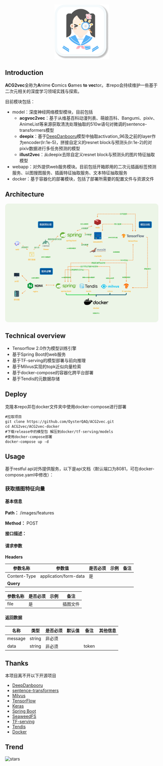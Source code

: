 <p align="center">
<img src="https://raw.githubusercontent.com/OysterQAQ/Blog-Image/master/icon180.png" width = "180" alt="pixivic_icon"/>
</p>

## Introduction

**ACG2vec**全称为**A**nime **C**omics **G**ames **to** **vec**tor。本repo会持续维护一些基于二次元相关的深度学习领域实践与探索。

目前模块包括：

* model：深度神经网络模型模块，目前包括
  * **acgvoc2vec**：基于从维基百科动漫列表、萌娘百科、Bangumi、pixiv、AnimeList等来源获取清洗处理抽取的510w语句对微调的sentence-transformers模型
  * **deepix**：基于[DeepDanbooru](https://github.com/KichangKim/DeepDanbooru)模型中抽取activation_96及之前的layer作为encoder(lr:1e-5)，拼接自定义的resnet block与预测头(lr:1e-2)的对pixiv数据进行多任务预测的模型
  * **illust2vec**：从deepix去除自定义resnet block与预测头的图片特征抽取模型
* webapp：对外提供web服务模块。目前包括开箱即用的二次元插画标签预测服务、以图搜图服务、插画特征抽取服务、文本特征抽取服务
* docker：基于容器化的部署模块，包括了部署所需要的配置文件与资源文件

## Architecture

<img src="https://raw.githubusercontent.com/OysterQAQ/Blog-Image/master/arch.png" alt="image-20220827172516288" style="border-radius:10px" />

## Technical overview

* Tensorflow 2.0作为模型训练引擎
* 基于Spring Boot的web服务
* 基于TF-serving的模型部署与前向推理
* 基于Milvus实现的topk近似向量检索
* 基于docker-compose的容器化跨平台部署
* 基于Tendis的元数据存储

## Deploy

克隆本repo并在docker文件夹中使用docker-compose进行部署

```shell
#拉取项目
git clone https://github.com/OysterQAQ/ACG2vec.git
cd ACG2vec/ACG2vec-docker
#下载release中的模型包 解压到docker/tf-serving/models
#使用docker-compose部署
docker-compose up -d
```

## Usage

基于restful api对外提供服务，以下是api文档（默认端口为8081，可在docker-compose.yaml中修改）：

### 获取插图特征向量
#### 基本信息

**Path：** /images/features

**Method：** POST

**接口描述：**


#### 请求参数
**Headers**

| 参数名称     | 参数值                | 是否必须 | 示例 | 备注 |
| ------------ | --------------------- | -------- | ---- | ---- |
| Content-Type | application/form-data | 是       |      |      |
| **Query**    |                       |          |      |      |

| 参数名称 | 是否必须 | 示例 | 备注     |
| -------- | -------- | ---- | -------- |
| file     | 是       |      | 插图文件 |

#### 返回数据

<table>
  <thead class="ant-table-thead">
    <tr>
      <th key=name>名称</th><th key=type>类型</th><th key=required>是否必须</th><th key=default>默认值</th><th key=desc>备注</th><th key=sub>其他信息</th>
    </tr>
  </thead><tbody className="ant-table-tbody"><tr key=0-0><td key=0><span style="padding-left: 0px"><span style="color: #8c8a8a"></span> message</span></td><td key=1><span>string</span></td><td key=2>非必须</td><td key=3></td><td key=4><span style="white-space: pre-wrap"></span></td><td key=5></td></tr><tr key=0-1><td key=0><span style="padding-left: 0px"><span style="color: #8c8a8a"></span> data</span></td><td key=1><span>string</span></td><td key=2>非必须</td><td key=3></td><td key=4><span style="white-space: pre-wrap">token</span></td><td key=5></td></tr>
               </tbody>
              </table>




## Thanks

本项目离不开以下开源项目

* [DeepDanbooru](https://github.com/KichangKim/DeepDanbooru)
* [sentence-transformers](https://github.com/UKPLab/sentence-transformers)
* [Milvus](https://github.com/milvus-io/milvus)
* [TensorFlow](https://github.com/tensorflow/tensorflow)
* [Keras](https://github.com/keras-team/keras)
* [Spring Boot](https://github.com/spring-projects/spring-boot)
* [SeaweedFS](https://github.com/seaweedfs/seaweedfs)
* [TF-serving](https://github.com/tensorflow/serving)
* [Tendis](https://github.com/Tencent/Tendis)
* [Docker](https://github.com/docker/compose)

## Trend

![stars](https://starchart.cc/OysterQAQ/ACG2vec.svg)

